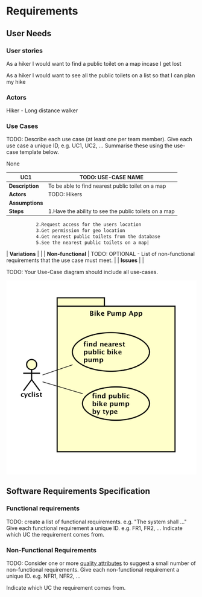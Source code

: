 # Requirements

## User Needs

### User stories
As a hiker I would want to find a public toilet on a map incase I get lost

As a hiker I would want to see all the public toilets on a list so that I can plan my hike 

### Actors
Hiker - Long distance walker


### Use Cases
TODO: Describe each use case (at least one per team member).
    Give each use case a unique ID, e.g. UC1, UC2, ...
    Summarise these using the use-case template below.

| UC1| TODO: USE-CASE NAME | 
| -------------------------------------- | ------------------- |
| **Description** | To be able to find nearest public toilet on a map |
| **Actors** | TODO: Hikers|
| **Assumptions** | </td>None</tr>
| **Steps** |  1.Have the ability to see the public toilets on a map
               2.Request access for the users location 
               3.Get permission for geo location 
               4.Get nearest public toilets from the database 
               5.See the nearest public toilets on a map|
| **Variations** |  |
| **Non-functional** | TODO: OPTIONAL - List of non-functional requirements that the use case must meet. |
| **Issues** | |


TODO: Your Use-Case diagram should include all use-cases.

![Insert your Use-Case Diagram Here](images/use-case.png)

## Software Requirements Specification
### Functional requirements
TODO: create a list of functional requirements. 
    e.g. "The system shall ..."
    Give each functional requirement a unique ID. e.g. FR1, FR2, ...
    Indicate which UC the requirement comes from.


### Non-Functional Requirements
TODO: Consider one or more [quality attributes](https://en.wikipedia.org/wiki/ISO/IEC_9126) to suggest a small number of non-functional requirements.
Give each non-functional requirement a unique ID. e.g. NFR1, NFR2, ...

Indicate which UC the requirement comes from.
